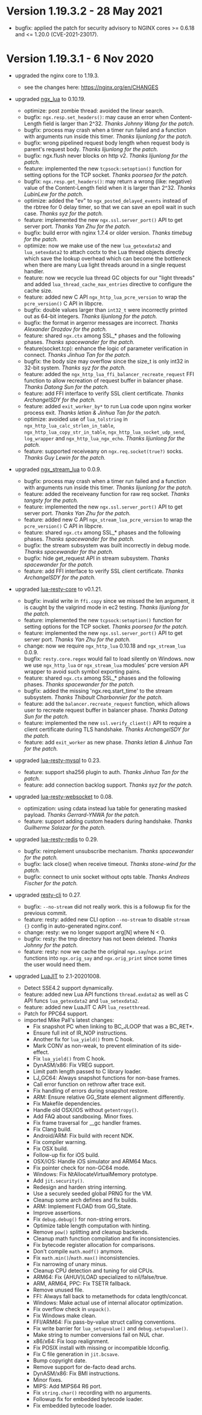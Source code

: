 <!---
    @title         ChangeLog for 1.19.3.x
    @creator       Johnny Wang
    @created       2020-11-06 01:04 GMT
--->

# Version 1.19.3.2 - 28 May 2021

* bugfix: applied the patch for security advisory to NGINX cores >= 0.6.18 and <= 1.20.0 (CVE-2021-23017).

# Version 1.19.3.1 - 6 Nov 2020

* upgraded the nginx core to 1.19.3.
    * see the changes here: https://nginx.org/en/CHANGES

* upgraded [ngx_lua](https://github.com/openresty/lua-nginx-module#readme) to 0.10.19.
    * optimize: post zombie thread: avoided the linear search.
    * bugfix: `ngx.resp.set_headers()`: may cause an error when Content-Length field is larger than 2^32. _Thanks Johnny Wang for the patch._
    * bugfix: process may crash when a timer run failed and a function with arguments run inside this timer. _Thanks lijunlong for the patch._
    * bugfix: wrong pipelined request body length when request body is parent's request body. _Thanks lijunlong for the patch._
    * bugfix: ngx.flush never blocks on http v2. _Thanks lijunlong for the patch._
    * feature: implemented the new `tcpsock:setoption()` function for setting options for the TCP socket. _Thanks poorsea for the patch._
    * bugfix: `ngx.resp.get_headers()`: may return a wrong (like: negative) value of the Content-Length field when it is larger than 2^32. _Thanks LubinLew for the patch._
    * optimize: added the "ev" to `ngx_posted_delayed_events` instead of the rbtree for 0 delay timer, so that we can save an epoll wait in such case. _Thanks syz for the patch._
    * feature: implemented the new `ngx.ssl.server_port()` API to get server port. _Thanks Yan Zhu for the patch._
    * bugfix: build error with nginx 1.7.4 or older version. _Thanks timebug for the patch._
    * optimize: now we make use of the new `lua_getexdata2` and `lua_setexdata2` to attach coctx to the Lua thread objects directly which save the lookup overhead which can become the bottleneck when there are many Lua light threads around in a single request handler.
    * feature: now we recycle lua thread GC objects for our "light threads" and added `lua_thread_cache_max_entries` directive to configure the cache size.
    * feature: added new C API `ngx_http_lua_pcre_version` to wrap the `pcre_version()` C API in libpcre.
    * bugfix: double values larger than `int32_t` were incorrectly printed out as 64-bit integers. _Thanks lijunlong for the patch._
    * bugfix: the format in argerror messages are incorrect. _Thanks Alexander Drozdov for the patch._
    * feature: shared `ngx.ctx` among SSL_* phases and the following phases. _Thanks spacewander for the patch._
    * feature(socket.tcp): enhance the logic of parameter verification in connect. _Thanks Jinhua Tan for the patch._
    * bugfix: the body size may overflow since the size_t is only int32 in 32-bit system. _Thanks syz for the patch._
    * feature: added the `ngx_http_lua_ffi_balancer_recreate_request` FFI function to allow recreation of request buffer in balancer phase. _Thanks Datong Sun for the patch._
    * feature: add FFI interface to verify SSL client certificate. _Thanks ArchangelSDY for the patch._
    * feature: added `exit_worker_by*` to run Lua code upon nginx worker process exit. _Thanks letian & Jinhua Tan for the patch._
    * optimize: avoided use of `lua_tolstring` in `ngx_http_lua_calc_strlen_in_table`, `ngx_http_lua_copy_str_in_table`, `ngx_http_lua_socket_udp_send`, `log_wrapper` and `ngx_http_lua_ngx_echo`. _Thanks lijunlong for the patch._
    * feature: supported receiveany on `ngx.req.socket(true?)` socks. _Thanks Guy Lewin for the patch._

* upgraded [ngx_stream_lua](https://github.com/openresty/stream-lua-nginx-module#readme) to 0.0.9.
    * bugfix: process may crash when a timer run failed and a function with arguments run inside this timer. _Thanks lijunlong for the patch._
    * feature: added the receiveany function for raw req socket. _Thanks tangsty for the patch._
    * feature: implemented the new `ngx.ssl.server_port()` API to get server port. _Thanks Yan Zhu for the patch._
    * feature: added new C API `ngx_stream_lua_pcre_version` to wrap the `pcre_version()` C API in libpcre.
    * feature: shared `ngx.ctx` among SSL_* phases and the following phases. _Thanks spacewander for the patch._
    * bugfix: the stream subsystem was built incorrectly in debug mode. _Thanks spacewander for the patch._
    * bugfix: hide get_request API in stream subsystem. _Thanks spacewander for the patch._
    * feature: add FFI interface to verify SSL client certificate. _Thanks ArchangelSDY for the patch._

* upgraded [lua-resty-core](https://github.com/openresty/lua-resty-core#readme) to v0.1.21.
    * bugfix: invalid write in `ffi.copy` since we missed the len argument, it is caught by the valgrind mode in ec2 testing. _Thanks lijunlong for the patch._
    * feature: implemented the new `tcpsock:setoption()` function for setting options for the TCP socket. _Thanks poorsea for the patch._
    * feature: implemented the new `ngx.ssl.server_port()` API to get server port. _Thanks Yan Zhu for the patch._
    * change: now we require `ngx_http_lua` 0.10.18 and `ngx_stream_lua` 0.0.9.
    * bugfix: `resty.core.regex` would fail to load silently on Windows. now we use `ngx_http_lua` or `ngx_stream_lua` modules' pcre version API wrapper to avoid such symbol exporting pains.
    * feature: shared `ngx.ctx` among SSL_* phases and the following phases. _Thanks spacewander for the patch._
    * bugfix: added the missing 'ngx.req.start_time' to the stream subsystem. _Thanks Thibault Charbonnier for the patch._
    * feature: add the `balancer.recreate_request` function, which allows user to recreate request buffer in balancer phase. _Thanks Datong Sun for the patch._
    * feature: implemented the new `ssl.verify_client()` API to require a client certificate during TLS handshake. _Thanks ArchangelSDY for the patch._
    * feature: add `exit_worker` as new phase. _Thanks letian & Jinhua Tan for the patch._

* upgraded [lua-resty-mysql](https://github.com/openresty/lua-resty-mysql#readme) to 0.23.
    * feature: support sha256 plugin to auth. _Thanks Jinhua Tan for the patch._
    * feature: add connection backlog support. _Thanks syz for the patch._

* upgraded [lua-resty-websocket](https://github.com/openresty/lua-resty-websocket#readme) to 0.08.
    * optimization: using cdata instead lua table for generating masked payload. _Thanks Gerrard-YNWA for the patch._
    * feature: support adding custom headers during handshake. _Thanks Guilherme Salazar for the patch._

* upgraded [lua-resty-redis](https://github.com/openresty/lua-resty-redis#readme) to 0.29.
    * bugfix: reimplement unsubscribe mechanism. _Thanks spacewander for the patch._
    * bugfix: lack close() when receive timeout. _Thanks stone-wind for the patch._
    * bugfix: connect to unix socket without opts table. _Thanks Andreas Fischer for the patch._

* upgraded [resty-cli](https://github.com/openresty/resty-cli#readme) to 0.27.
    * bugfix: `--no-stream` did not really work. this is a followup fix for the previous commit.
    * feature: resty: added new CLI option `--no-stream` to disable `stream {}` config in auto-generated nginx.conf.
    * change: resty: we no longer support arg[N] where N < 0.
    * bugfix: resty: the tmp directory has not been deleted. _Thanks Johnny for the patch._
    * feature: resty: now we cache the original `ngx.say`/`ngx.print` functions into `ngx.orig_say` and `ngx.orig_print` since some times the user would need them.

* upgraded [LuaJIT](https://github.com/openresty/luajit2) to 2.1-20201008.
    * Detect SSE4.2 support dynamically.
    * feature: added new Lua API functions `thread.exdata2` as well as C API funcs `lua_getexdata2` and `lua_setexdata2`.
    * feature: added new LuaJIT C API `lua_resetthread`.
    * Patch for PPC64 support.
    * imported Mike Pall's latest changes:
        * Fix snapshot PC when linking to BC_JLOOP that was a BC_RET*.
        * Ensure full init of IR_NOP instructions.
        * Another fix for `lua_yield()` from C hook.
        * Mark CONV as non-weak, to prevent elimination of its side-effect.
        * Fix `lua_yield()` from C hook.
        * DynASM/x86: Fix VREG support.
        * Limit path length passed to C library loader.
        * LJ_GC64: Always snapshot functions for non-base frames.
        * Call error function on rethrow after trace exit.
        * Fix handling of errors during snapshot restore.
        * ARM: Ensure relative GG_State element alignment differently.
        * Fix Makefile dependencies.
        * Handle old OSX/iOS without `getentropy()`.
        * Add FAQ about sandboxing. Minor fixes.
        * Fix frame traversal for __gc handler frames.
        * Fix Clang build.
        * Android/ARM: Fix build with recent NDK.
        * Fix compiler warning.
        * Fix OSX build.
        * Follow-up fix for iOS build.
        * OSX/iOS: Handle iOS simulator and ARM64 Macs.
        * Fix pointer check for non-GC64 mode.
        * Windows: Fix NtAllocateVirtualMemory prototype.
        * Add `jit.security()`.
        * Redesign and harden string interning.
        * Use a securely seeded global PRNG for the VM.
        * Cleanup some arch defines and fix builds.
        * ARM: Implement FLOAD from GG_State.
        * Improve assertions.
        * Fix `debug.debug()` for non-string errors.
        * Optimize table length computation with hinting.
        * Remove `pow()` splitting and cleanup backends.
        * Cleanup math function compilation and fix inconsistencies.
        * Fix bytecode register allocation for comparisons.
        * Don't compile `math.modf()` anymore.
        * Fix `math.min()`/`math.max()` inconsistencies.
        * Fix narrowing of unary minus.
        * Cleanup CPU detection and tuning for old CPUs.
        * ARM64: Fix {AHUV}LOAD specialized to nil/false/true.
        * ARM, ARM64, PPC: Fix TSETR fallback.
        * Remove unused file.
        * FFI: Always fall back to metamethods for cdata length/concat.
        * Windows: Make actual use of internal allocator optimization.
        * Fix overflow check in `unpack()`.
        * Fix Windows make clean.
        * FFI/ARM64: Fix pass-by-value struct calling conventions.
        * Fix write barrier for `lua_setupvalue()` and `debug.setupvalue()`.
        * Make string to number conversions fail on NUL char.
        * x86/x64: Fix loop realignment.
        * Fix POSIX install with missing or incompatible ldconfig.
        * Fix C file generation in `jit.bcsave`.
        * Bump copyright date.
        * Remove support for de-facto dead archs.
        * DynASM/x86: Fix BMI instructions.
        * Minor fixes.
        * MIPS: Add MIPS64 R6 port.
        * Fix `string.char()` recording with no arguments.
        * Followup fix for embedded bytecode loader.
        * Fix embedded bytecode loader.
